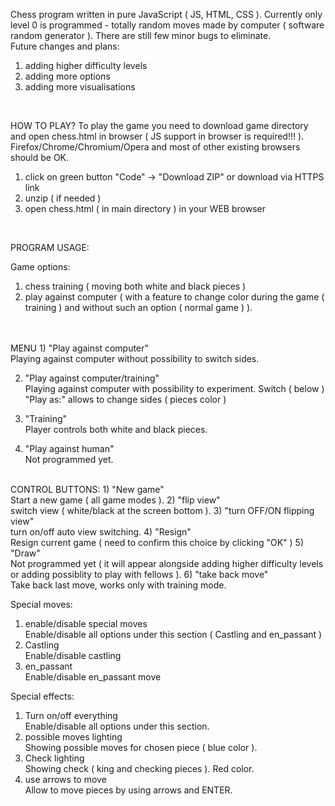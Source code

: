Chess program written in pure JavaScript ( JS, HTML, CSS ).
Currently only level 0 is programmed - totally random moves made by computer
( software random generator ). There are still few minor bugs to eliminate.
<br>
Future changes and plans:
1) adding higher difficulty levels
2) adding more options
3) adding more visualisations
<br>

HOW TO PLAY?
To play the game you need to download game directory and open chess.html in browser
( JS support in browser is required!!! ). Firefox/Chrome/Chromium/Opera and most of other
existing browsers should be OK.
1) click on green button "Code" -> "Download ZIP" or download via HTTPS link
2) unzip ( if needed )
3) open chess.html ( in main directory ) in your WEB browser
<br>

PROGRAM USAGE:

Game options:
1) chess training ( moving both white and black pieces )
2) play against computer ( with a feature to change color during the game
( training ) and without such an option ( normal game ) ).
<br>
<br>
MENU
1) "Play against computer"<br>					
Playing against computer without possibility to switch sides.

2) "Play against computer/training"<br>
Playing against computer with possibility to experiment.
Switch ( below ) "Play as:" allows to change sides ( pieces color )

3) "Training"<br>
Player controls both white and black pieces.

4) "Play against human"<br>
Not programmed yet.

<br>
CONTROL BUTTONS:
1) "New game"<br>
Start a new game ( all game modes ).
2) "flip view"<br>
switch view ( white/black at the screen bottom ).
3) "turn OFF/ON flipping view"<br>
turn on/off auto view switching.
4) "Resign"<br>
Resign current game ( need to confirm this choice by clicking "OK" )
5) "Draw"<br>
Not programmed yet ( it will appear alongside adding higher difficulty levels or adding possiblity to play
with fellows ).
6) "take back move"<br>
Take back last move, works only with training mode.
<nr>


Special moves:
1) enable/disable special moves<br>
Enable/disable all options under this section ( Castling and en_passant )
2) Castling<br>
Enable/disable castling
3) en_passant<br>
Enable/disable en_passant move

Special effects:
1) Turn on/off everything<br>
Enable/disable all options under this section.
2) possible moves lighting<br>
Showing possible moves for chosen piece ( blue color ).
3) Check lighting<br>
Showing check ( king and checking pieces ). Red color.
4) use arrows to move<br>
Allow to move pieces by using arrows and ENTER.
